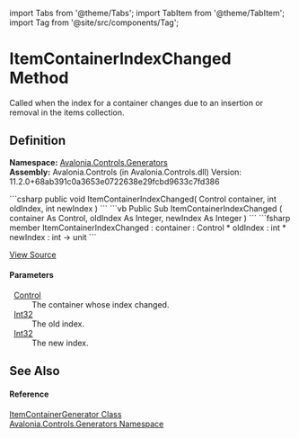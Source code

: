 import Tabs from '@theme/Tabs'; 
import TabItem from '@theme/TabItem'; 
import Tag from '@site/src/components/Tag'; 

# ItemContainerIndexChanged Method


Called when the index for a container changes due to an insertion or removal in the items collection.



## Definition
**Namespace:** <a href="N_Avalonia_Controls_Generators">Avalonia.Controls.Generators</a>  
**Assembly:** Avalonia.Controls (in Avalonia.Controls.dll) Version: 11.2.0+68ab391c0a3653e0722638e29fcbd9633c7fd386

<Tabs groupId="api-code-preview">
<TabItem value="csharp" label="C#">
```csharp
public void ItemContainerIndexChanged(
	Control container,
	int oldIndex,
	int newIndex
)
```
</TabItem>
<TabItem value="vb" label="VB">
```vb
Public Sub ItemContainerIndexChanged ( 
	container As Control,
	oldIndex As Integer,
	newIndex As Integer
)
```
</TabItem>
<TabItem value="fsharp" label="F#">
```fsharp
member ItemContainerIndexChanged : 
        container : Control * 
        oldIndex : int * 
        newIndex : int -> unit 
```
</TabItem>
</Tabs>



<a href="https://github.com/AvaloniaUI/Avalonia/tree/master/srcAvalonia.Controls/Generators/ItemContainerGenerator.cs#L146" title="View the source code">View Source</a>



#### Parameters
<dl><dt>  <a href="T_Avalonia_Controls_Control">Control</a></dt><dd>The container whose index changed.</dd><dt>  <a href="https://learn.microsoft.com/dotnet/api/system.int32" target="_blank" rel="noopener noreferrer">Int32</a></dt><dd>The old index.</dd><dt>  <a href="https://learn.microsoft.com/dotnet/api/system.int32" target="_blank" rel="noopener noreferrer">Int32</a></dt><dd>The new index.</dd></dl>

## See Also


#### Reference
<a href="T_Avalonia_Controls_Generators_ItemContainerGenerator">ItemContainerGenerator Class</a>  
<a href="N_Avalonia_Controls_Generators">Avalonia.Controls.Generators Namespace</a>  
